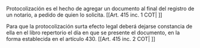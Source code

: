 Protocolización es el hecho de agregar un documento al final del registro de un notario, a pedido de quien lo solicita. [[Art. 415 inc. 1 COT| ]]

Para que la protocolización surta efecto legal deberá dejarse constancia de ella en el libro repertorio el día en que se presente el documento, en la forma establecida en el artículo 430. [[Art. 415 inc. 2 COT| ]]